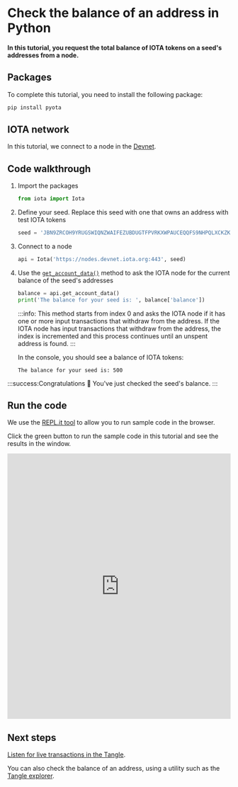 # Check the balance of an address in Python

**In this tutorial, you request the total balance of IOTA tokens on a seed's addresses from a node.**

## Packages

To complete this tutorial, you need to install the following package:

```bash
pip install pyota
```

## IOTA network

In this tutorial, we connect to a node in the [Devnet](root://getting-started/1.1/networks/overview.md).

## Code walkthrough

1. Import the packages

    ```python
    from iota import Iota
    ```

2. Define your seed. Replace this seed with one that owns an address with test IOTA tokens

    ```python
    seed = 'JBN9ZRCOH9YRUGSWIQNZWAIFEZUBDUGTFPVRKXWPAUCEQQFS9NHPQLXCKZKRHVCCUZNF9CZZWKXRZVCWQ'
    ```

3. Connect to a node

    ```python
    api = Iota('https://nodes.devnet.iota.org:443', seed)
    ```

4. Use the [`get_account_data()`](https://pyota.readthedocs.io/en/latest/api.html#get-account-data) method to ask the IOTA node for the current balance of the seed's addresses

    ```python
    balance = api.get_account_data()
    print('The balance for your seed is: ', balance['balance'])
    ```

    :::info:
    This method starts from index 0 and asks the IOTA node if it has one or more input transactions that withdraw from the address. If the IOTA node has input transactions that withdraw from the address, the index is incremented and this process continues until an unspent address is found.
    :::

    In the console, you should see a balance of IOTA tokens:

    ```
    The balance for your seed is: 500
    ```

:::success:Congratulations :tada:
You've just checked the seed's balance.
:::

## Run the code

We use the [REPL.it tool](https://repl.it) to allow you to run sample code in the browser.

Click the green button to run the sample code in this tutorial and see the results in the window.

<iframe height="600px" width="100%" src="https://repl.it/@jake91/Check-the-balance-of-an-address-Python?lite=true" scrolling="no" frameborder="no" allowtransparency="true" allowfullscreen="true" sandbox="allow-forms allow-pointer-lock allow-popups allow-same-origin allow-scripts allow-modals"></iframe>

## Next steps

[Listen for live transactions in the Tangle](../python/listen-for-transactions.md).

You can also check the balance of an address, using a utility such as the [Tangle explorer](https://utils.iota.org).

